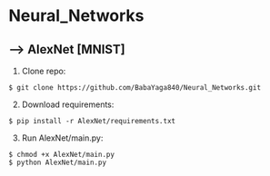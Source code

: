 # Neural_Networks
<h2>--> AlexNet [MNIST]</h2>

1. Clone repo:
```
$ git clone https://github.com/BabaYaga840/Neural_Networks.git
```

2. Download requirements:
```
$ pip install -r AlexNet/requirements.txt
```

3. Run AlexNet/main.py:
```
$ chmod +x AlexNet/main.py
$ python AlexNet/main.py
```


